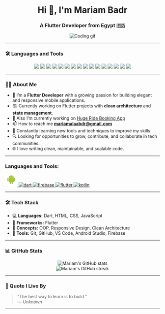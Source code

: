 <h1 align="center">Hi 👋, I'm Mariam Badr</h1>
<h3 align="center">A Flutter Developer from Egypt 🇪🇬</h3>

<p align="center">
  <img src="https://media.giphy.com/media/du3J3cXyzhj75IOgvA/giphy.gif" width="200" alt="Coding gif"/>
</p>

---
### 🛠️ Languages and Tools

<p align="center">
  <img src="https://img.shields.io/badge/Dart-0175C2?style=for-the-badge&logo=dart&logoColor=white"/>
  <img src="https://img.shields.io/badge/Flutter-02569B?style=for-the-badge&logo=flutter&logoColor=white"/>
  <img src="https://img.shields.io/badge/Firebase-FFCA28?style=for-the-badge&logo=firebase&logoColor=black"/>
  <img src="https://img.shields.io/badge/VSCode-007ACC?style=for-the-badge&logo=visual-studio-code&logoColor=white"/>
  <img src="https://img.shields.io/badge/GitHub-181717?style=for-the-badge&logo=github&logoColor=white"/>
  <img src="https://img.shields.io/badge/Android%20Studio-3DDC84?style=for-the-badge&logo=android-studio&logoColor=white"/>
  <img src="https://img.shields.io/badge/Cross%20Platform-00C7B7?style=for-the-badge&logo=flutter&logoColor=white"/>
  <img src="https://img.shields.io/badge/Xcode-147EFB?style=for-the-badge&logo=xcode&logoColor=white"/>
  <img src="https://img.shields.io/badge/Git-F05032?style=for-the-badge&logo=git&logoColor=white"/>
  <img src="https://img.shields.io/badge/REST%20API-FF6F00?style=for-the-badge&logo=fastapi&logoColor=white"/>
  <img src="https://img.shields.io/badge/Provider-0A6EBD?style=for-the-badge&logo=provider&logoColor=white"/>
  <img src="https://img.shields.io/badge/GetX-DC143C?style=for-the-badge&logo=flutter&logoColor=white"/>
  <img src="https://img.shields.io/badge/Bloc-0175C2?style=for-the-badge&logo=bloc&logoColor=white"/>
  <img src="https://img.shields.io/badge/Riverpod-2E7D32?style=for-the-badge&logo=flutter&logoColor=white"/>
  <img src="https://img.shields.io/badge/FlutterFire-FFA000?style=for-the-badge&logo=firebase&logoColor=white"/>
  <img src="https://img.shields.io/badge/Shell-121011?style=for-the-badge&logo=gnu-bash&logoColor=white"/>

</p>

---
### 👩‍💻 About Me
- 💙 I’m a **Flutter Developer** with a growing passion for building elegant and responsive mobile applications.
- 🏗️ Currently working on Flutter projects with **clean architecture** and **state management**.
- 🔭 Also I’m currently working on [Huge Ride Booking App](https://github.com/m9m6/safar_maei.git)
- 📫 How to reach me **mariamalaabdr@gmail.com**
- 🌱 Constantly learning new tools and techniques to improve my skills.
- 🔍 Looking for opportunities to grow, contribute, and collaborate in tech communities.
- 🌐 I love writing clean, maintainable, and scalable code.

</p>

---

<h3 align="left">Languages and Tools:</h3>
<p align="left"> <a href="https://developer.android.com" target="_blank" rel="noreferrer"> <img src="https://raw.githubusercontent.com/devicons/devicon/master/icons/android/android-original-wordmark.svg" alt="android" width="40" height="40"/> </a> <a href="https://dart.dev" target="_blank" rel="noreferrer"> <img src="https://www.vectorlogo.zone/logos/dartlang/dartlang-icon.svg" alt="dart" width="40" height="40"/> </a> <a href="https://firebase.google.com/" target="_blank" rel="noreferrer"> <img src="https://www.vectorlogo.zone/logos/firebase/firebase-icon.svg" alt="firebase" width="40" height="40"/> </a> <a href="https://flutter.dev" target="_blank" rel="noreferrer"> <img src="https://www.vectorlogo.zone/logos/flutterio/flutterio-icon.svg" alt="flutter" width="40" height="40"/> </a> <a href="https://kotlinlang.org" target="_blank" rel="noreferrer"> <img src="https://www.vectorlogo.zone/logos/kotlinlang/kotlinlang-icon.svg" alt="kotlin" width="40" height="40"/> </a> </p>
</p>

---

### 🛠️ Tech Stack

- 💻 **Languages:** Dart, HTML, CSS, JavaScript
- 📱 **Frameworks:** Flutter
- 🧠 **Concepts:** OOP, Responsive Design, Clean Architecture
- 🔧 **Tools:** Git, GitHub, VS Code, Android Studio, Firebase

---

### 📊 GitHub Stats

<p align="center">
  <img src="https://github-readme-stats.vercel.app/api?username=MariamBadr&show_icons=true&theme=tokyonight" alt="Mariam's GitHub stats"/>
  <br/>
  <img src="https://github-readme-streak-stats.herokuapp.com/?user=MariamBadr&theme=tokyonight" alt="Mariam's GitHub streak"/>
</p>

---


### 🚀 Quote I Live By

> “The best way to learn is to build.”  
> *— Unknown*

---

